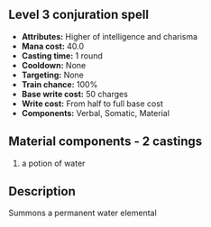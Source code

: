 ## Level 3 conjuration spell
- **Attributes:** Higher of intelligence and charisma
- **Mana cost:** 40.0
- **Casting time:** 1 round
- **Cooldown:** None
- **Targeting:** None
- **Train chance:** 100%
- **Base write cost:** 50 charges
- **Write cost:** From half to full base cost
- **Components:** Verbal, Somatic, Material
## Material components - 2 castings
1. a potion of water
## Description
Summons a permanent water elemental
